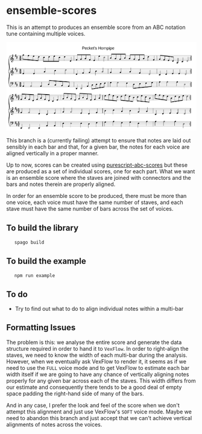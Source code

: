 # ensemble-scores

This is an attempt to produces an ensemble score from an ABC notation tune containing multiple voices.

![example](https://github.com/newlandsvalley/ensemble-scores/blob/main/peckets.png)

This branch is a (currently failing) attempt to ensure that notes are laid out sensibly in each bar and that, for a given bar, the notes for each voice are aligned vertically in a proper manner.

Up to now, scores can be created using [purescript-abc-scores](https://github.com/newlandsvalley/purescript-abc-scores) but these are produced as a set of individual scores, one for each part.  What we want is an ensemble score where the staves are joined with connectors and the bars and notes therein are properly aligned.

In order for an ensemble score to be produced, there must be more than one voice, each voice must have the same number of staves, and each stave must have the same number of bars across the set of voices.

## To build the library

```
   spago build
```

## To build the example

```
   npm run example
```

## To do

   * Try to find out what to do to align individual notes within a multi-bar

## Formatting Issues

The problem is this:  we analyse the entire score and generate the data structure required in order to hand it to ```VexFlow```.  In order to right-align the staves, we need to know the width of each multi-bar during the analysis.  However, when we eventually ask VexFlow to render it, it seems as if we need to use the ```FULL``` voice mode and to get VexFlow to estimate each bar width itself if we are going to have any chance of vertically aligning notes properly for any given bar across each of the staves.  This width differs from our estimate and consequently there tends to be a good deal of empty space padding the right-hand side of many of the bars.

And in any case, I prefer the look and feel of the score when we don't attempt this alignment and just use VexFlow's ```SOFT``` voice mode.  Maybe we need to abandon this branch and just accept that we can't achieve vertical alignments of notes across the voices.
